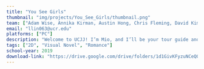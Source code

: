 ```yaml
---
title: "You See Girls"
thumbnail: "img/projects/You_See_Girls/thumbnail.png"
team: ["Adam Wise, Annika Kirman, Austin Hong, Chris Fleming, David Kim, Diane Ngo, Klaritza Campos, Leilia Lin"]
email: "llin063@ucr.edu"
platforms: ["PC"]
description: "Welcome to UCJJ! I’m Mio, and I’ll be your tour guide and Resident Assistant for the summer you’ll be spending here. Even though it’s a summer school full of expectations, work, and decisions, it’s also a summer school with cute girls! They all hail from different regions, so make sure you spend some time getting to know them. I bet this school is different from anything you’ve experienced in Japan. Finding a special someone at this school isn’t going to be easy, especially since they all have their personal schedules. So what are you going to do this summer? If you work hard enough, maybe you’ll garner the attention of a certain girl… but from who?"
tags: ["2D", "Visual Novel", "Romance"]
school-year: 2019
download-link: "https://drive.google.com/drive/folders/1d1GivKFyzuNCeQQhDB_uxQ6bd5bIREAw?usp=sharing"
---
```

